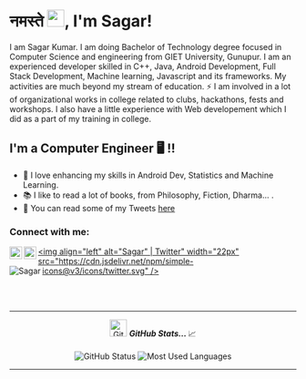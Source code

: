 


# <h1 style="text-align: left"> नमस्ते  <img src="https://raw.githubusercontent.com/MartinHeinz/MartinHeinz/master/wave.gif" width="30px">, I'm Sagar!</h1>


 I am Sagar Kumar. I am doing Bachelor of Technology degree focused in Computer Science and engineering from GIET University, Gunupur. I am an experienced developer skilled in C++, Java, Android Development, Full Stack Development, Machine learning, Javascript and its frameworks. My activities are much beyond my stream of education. ⚡ I am involved in a lot of organizational works in college related to clubs, hackathons, fests and workshops. I also have a little experience with Web developement which I did as a part of my training in college.

## I'm a Computer Engineer 🖥 !!

- 🌱 I love enhancing my skills in Android Dev, Statistics and Machine Learning.
- 📚 I like to read a lot of books, from Philosophy, Fiction, Dharma... .
- 🐤 You can read some of my Tweets [here](https://twitter.com/Sagar_699)



 

### Connect with me:
[<img align="left" alt="Sagar | LinkedIn" width="22px" src="https://cdn.jsdelivr.net/npm/simple-icons@v3/icons/linkedin.svg" />][linkedin]
[<img align="left" alt="Sagar | gmail" width="22px" src="https://cdn.jsdelivr.net/npm/simple-icons@v3/icons/gmail.svg" />][gmail]
[<img align="left" alt="Sagar" | Twitter" width="22px" src="https://cdn.jsdelivr.net/npm/simple-icons@v3/icons/twitter.svg" />][twitter]
<img align="left" alt="Sagar" src="https://img.shields.io/github/followers/codingsagar1?style=social" />

<br />


<br />


    
<a href="https://github.com/codingsagar1">
  
</a>    


---
<p align="center">
<img src="https://media.giphy.com/media/VgCDAzcKvsR6OM0uWg/giphy.gif" width="30px" alt="GitHub-Status"/>&nbsp;<i><b>GitHub Stats... </b></i>📈<br><br>
<img src="https://github-readme-stats.vercel.app/api?username=codingsagar1&count_private=true&show_icons=true&theme=radical" alt="GitHub Status"/>
<img src = "https://github-readme-stats.vercel.app/api/top-langs/?username=codingsagar1&show_icons=true&layout=compact&theme=radical" alt="Most Used Languages">
</p>

---




[linkedin]: https://www.linkedin.com/in/sagar-kumar-a1108b198/
[gmail]:sagar19003@gmail.com
[twitter]: https://twitter.com/Sagar_699
